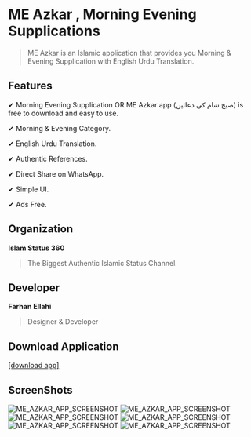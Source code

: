 # ME Azkar , Morning Evening Supplications

> ME Azkar is an Islamic application that provides you Morning & Evening Supplication with English Urdu Translation.

## Features

✔ Morning Evening Supplication OR ME Azkar app (صبح شام کی دعائیں) is free to download and easy to use.

✔ Morning & Evening Category.

✔ English Urdu Translation.

✔ Authentic References.

✔ Direct Share on WhatsApp.

✔ Simple UI.

✔ Ads Free.

## Organization
**Islam Status 360**
> The Biggest Authentic Islamic Status Channel.

## Developer
**Farhan Ellahi**
> Designer & Developer

## Download Application
[[download app]](https://play.google.com/store/apps/details?id=com.is360.me_azkar)

## ScreenShots

![ME_AZKAR_APP_SCREENSHOT](app_assets_for_playstore/screenshots/screenshot_0.png)
![ME_AZKAR_APP_SCREENSHOT](app_assets_for_playstore/screenshots/screenshot_1.png)
![ME_AZKAR_APP_SCREENSHOT](app_assets_for_playstore/screenshots/screenshot_2.png)
![ME_AZKAR_APP_SCREENSHOT](app_assets_for_playstore/screenshots/screenshot_3.png)
![ME_AZKAR_APP_SCREENSHOT](app_assets_for_playstore/screenshots/screenshot_4.png)
![ME_AZKAR_APP_SCREENSHOT](app_assets_for_playstore/screenshots/screenshot_5.png)